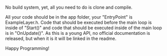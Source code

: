 No build system, yet, all you need to do is clone and compile.

All your code should be in the app folder, your "EntryPoint" is ExampleLayer.h. Code that should be executed before the main loop is inside of "Start()" and code that should be executed inside of the main loop is in "OnUpdate()". As this is a young API, no official documentation is released, but when it is it will be linked in the readme.

Happy Programming!
